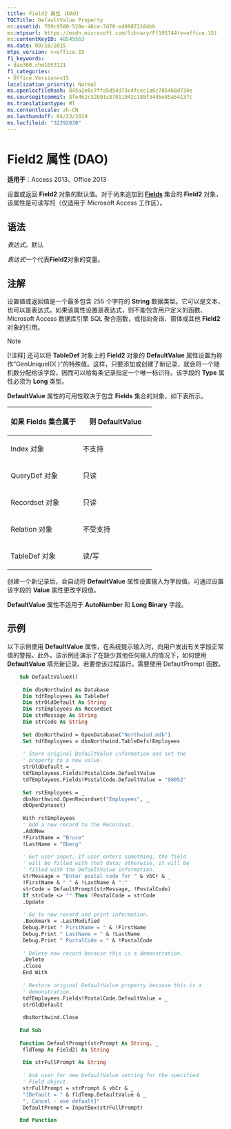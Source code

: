 ```yaml
---
title: Field2 属性 (DAO)
TOCTitle: DefaultValue Property
ms:assetid: 709c9580-520e-46ce-7d70-e409872184bb
ms:mtpsurl: https://msdn.microsoft.com/library/Ff195744(v=office.15)
ms:contentKeyID: 48545563
ms.date: 09/18/2015
mtps_version: v=office.15
f1_keywords:
- dao360.chm1053121
f1_categories:
- Office.Version=v15
localization_priority: Normal
ms.openlocfilehash: 845a2e0c7ffa5d54d73c4fcec1a6c785468d734e
ms.sourcegitcommit: 8fe462c32b91c87911942c188f3445e85a54137c
ms.translationtype: MT
ms.contentlocale: zh-CN
ms.lasthandoff: 04/23/2019
ms.locfileid: "32292830"
---
```

# <a name="field2defaultvalue-property-dao"></a>Field2 属性 (DAO)

**适用于**：Access 2013、Office 2013

设置或返回 **Field2** 对象的默认值。对于尚未追加到 [**Fields**](fields-collection-dao.md) 集合的 **Field2** 对象，该属性是可读写的（仅适用于 Microsoft Access 工作区）。

## <a name="syntax"></a>语法

*表达式*。默认

*表达式*一个代表**Field2**对象的变量。

## <a name="remarks"></a>注解

设置值或返回值是一个最多包含 255 个字符的 **String** 数据类型。它可以是文本，也可以是表达式。如果该属性设置是表达式，则不能包含用户定义的函数、Microsoft Access 数据库引擎 SQL 聚合函数，或指向查询、窗体或其他 **Field2** 对象的引用。

> [!NOTE]
> [!注释] 还可以将 **TableDef** 对象上的 **Field2** 对象的 **DefaultValue** 属性设置为称作"GenUniqueID( )"的特殊值。这样，只要添加或创建了新记录，就会将一个随机数分配给该字段，因而可以给每条记录指定一个唯一标识符。该字段的 **Type** 属性必须为 **Long** 类型。

**DefaultValue** 属性的可用性取决于包含 **Fields** 集合的对象，如下表所示。

<table>
<colgroup>
<col style="width: 50%" />
<col style="width: 50%" />
</colgroup>
<thead>
<tr class="header">
<th><p>如果 Fields 集合属于</p></th>
<th><p>则 DefaultValue</p></th>
</tr>
</thead>
<tbody>
<tr class="odd">
<td><p>Index 对象</p></td>
<td><p>不支持</p></td>
</tr>
<tr class="even">
<td><p>QueryDef 对象</p></td>
<td><p>只读</p></td>
</tr>
<tr class="odd">
<td><p>Recordset 对象</p></td>
<td><p>只读</p></td>
</tr>
<tr class="even">
<td><p>Relation 对象</p></td>
<td><p>不受支持</p></td>
</tr>
<tr class="odd">
<td><p>TableDef 对象</p></td>
<td><p>读/写</p></td>
</tr>
</tbody>
</table>


创建一个新记录后，会自动将 **DefaultValue** 属性设置输入为字段值。可通过设置该字段的 **Value** 属性更改字段值。

**DefaultValue** 属性不适用于 **AutoNumber** 和 **Long Binary** 字段。

## <a name="example"></a>示例

以下示例使用 **DefaultValue** 属性，在系统提示输入时，向用户发出有关字段正常值的警报。此外，该示例还演示了在缺少其他任何输入的情况下，如何使用 **DefaultValue** 填充新记录。若要使该过程运行，需要使用 DefaultPrompt 函数。

```vb
    Sub DefaultValueX() 
     
     Dim dbsNorthwind As Database 
     Dim tdfEmployees As TableDef 
     Dim strOldDefault As String 
     Dim rstEmployees As Recordset 
     Dim strMessage As String 
     Dim strCode As String 
     
     Set dbsNorthwind = OpenDatabase("Northwind.mdb") 
     Set tdfEmployees = dbsNorthwind.TableDefs!Employees 
     
     ' Store original DefaultValue information and set the 
     ' property to a new value. 
     strOldDefault = _ 
     tdfEmployees.Fields!PostalCode.DefaultValue 
     tdfEmployees.Fields!PostalCode.DefaultValue = "98052" 
     
     Set rstEmployees = _ 
     dbsNorthwind.OpenRecordset("Employees", _ 
     dbOpenDynaset) 
     
     With rstEmployees 
     ' Add a new record to the Recordset. 
     .AddNew 
     !FirstName = "Bruce" 
     !LastName = "Oberg" 
     
     ' Get user input. If user enters something, the field 
     ' will be filled with that data; otherwise, it will be 
     ' filled with the DefaultValue information. 
     strMessage = "Enter postal code for " & vbCr & _ 
     !FirstName & " " & !LastName & ":" 
     strCode = DefaultPrompt(strMessage, !PostalCode) 
     If strCode <> "" Then !PostalCode = strCode 
     .Update 
     
     ' Go to new record and print information. 
     .Bookmark = .LastModified 
     Debug.Print " FirstName = " & !FirstName 
     Debug.Print " LastName = " & !LastName 
     Debug.Print " PostalCode = " & !PostalCode 
     
     ' Delete new record because this is a demonstration. 
     .Delete 
     .Close 
     End With 
     
     ' Restore original DefaultValue property because this is a 
     ' demonstration. 
     tdfEmployees.Fields!PostalCode.DefaultValue = _ 
     strOldDefault 
     
     dbsNorthwind.Close 
     
    End Sub 
     
    Function DefaultPrompt(strPrompt As String, _ 
     fldTemp As Field2) As String 
     
     Dim strFullPrompt As String 
     
     ' Ask user for new DefaultValue setting for the specified 
     ' Field object. 
     strFullPrompt = strPrompt & vbCr & _ 
     "[Default = " & fldTemp.DefaultValue & _ 
     ", Cancel - use default]" 
     DefaultPrompt = InputBox(strFullPrompt) 
     
    End Function
```
